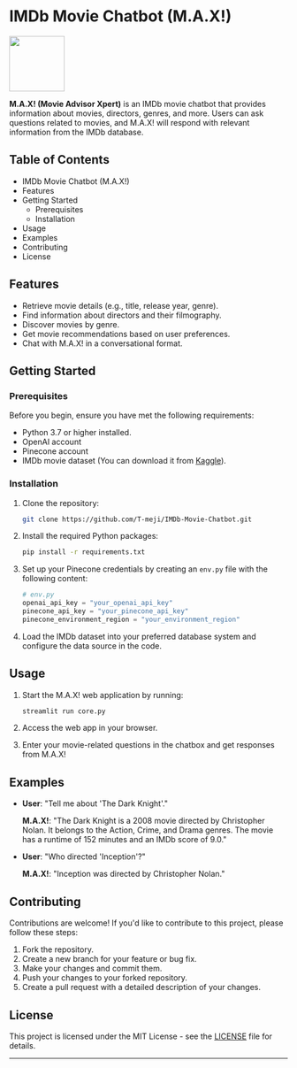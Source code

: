 # IMDb Movie Chatbot (M.A.X!)

<img src="https://lordicon.com/icons/wired/lineal/62-film" width="100" height="100" />


**M.A.X! (Movie Advisor Xpert)** is an IMDb movie chatbot that provides information about movies, directors, genres, and more. Users can ask questions related to movies, and M.A.X! will respond with relevant information from the IMDb database.

## Table of Contents

- IMDb Movie Chatbot (M.A.X!)
- Features
- Getting Started
    - Prerequisites
    - Installation
- Usage
- Examples
- Contributing
- License

## Features

- Retrieve movie details (e.g., title, release year, genre).
- Find information about directors and their filmography.
- Discover movies by genre.
- Get movie recommendations based on user preferences.
- Chat with M.A.X! in a conversational format.

## Getting Started

### Prerequisites

Before you begin, ensure you have met the following requirements:

- Python 3.7 or higher installed.
- OpenAI account
- Pinecone account
- IMDb movie dataset (You can download it from [Kaggle](https://www.kaggle.com/datasets/davidfuenteherraiz/messy-imdb-dataset)).

### Installation

1. Clone the repository:

   ```bash
   git clone https://github.com/T-meji/IMDb-Movie-Chatbot.git
   ```


2. Install the required Python packages:

   ```bash
   pip install -r requirements.txt
   ```

3. Set up your Pinecone credentials by creating an `env.py` file with the following content:

   ```python
   # env.py
   openai_api_key = "your_openai_api_key"
   pinecone_api_key = "your_pinecone_api_key"
   pinecone_environment_region = "your_environment_region"
   ```

4. Load the IMDb dataset into your preferred database system and configure the data source in the code.

## Usage

1. Start the M.A.X! web application by running:

   ```bash
   streamlit run core.py
   ```

2. Access the web app in your browser.

3. Enter your movie-related questions in the chatbox and get responses from M.A.X!

## Examples

- **User**: "Tell me about 'The Dark Knight'."

  **M.A.X!**: "The Dark Knight is a 2008 movie directed by Christopher Nolan. It belongs to the Action, Crime, and Drama genres. The movie has a runtime of 152 minutes and an IMDb score of 9.0."

- **User**: "Who directed 'Inception'?"

  **M.A.X!**: "Inception was directed by Christopher Nolan."

## Contributing

Contributions are welcome! If you'd like to contribute to this project, please follow these steps:

1. Fork the repository.
2. Create a new branch for your feature or bug fix.
3. Make your changes and commit them.
4. Push your changes to your forked repository.
5. Create a pull request with a detailed description of your changes.

## License

This project is licensed under the MIT License - see the [LICENSE](LICENSE) file for details.

---
